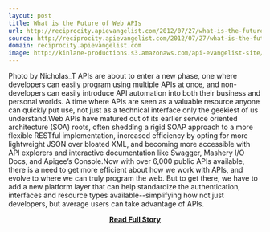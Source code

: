 ```yaml
---
layout: post
title: What is the Future of Web APIs
url: http://reciprocity.apievangelist.com/2012/07/27/what-is-the-future-of-web-apis/
source: http://reciprocity.apievangelist.com/2012/07/27/what-is-the-future-of-web-apis/
domain: reciprocity.apievangelist.com
image: http://kinlane-productions.s3.amazonaws.com/api-evangelist-site/blog/highway.jpeg
---
```


<p>Photo by Nicholas_T APIs are about to enter a new phase, one where developers can easily program using multiple APIs at once, and non-developers can easily introduce API automation into both their business and personal worlds. A time where APIs are seen as a valuable resource anyone can quickly put use, not just as a technical interface only the geekiest of us understand.Web APIs have matured out of its earlier service oriented architecture (SOA) roots, often shedding a rigid SOAP approach to a more flexible RESTful implementation, increased efficiency by opting for more lightweight JSON over bloated XML, and becoming more accessible with API explorers and interactive documentation like Swagger, Mashery I/O Docs, and Apigee’s Console.Now with over 6,000 public APIs available, there is a need to get more efficient about how we work with APIs, and evolve to where we can truly program the web. But to get there, we have to add a new platform layer that can help standardize the authentication, interfaces and resource types available--simplifying how not just developers, but average users can take advantage of APIs.</p>
<center><p><a href="http://reciprocity.apievangelist.com/2012/07/27/what-is-the-future-of-web-apis/" style='padding:25px; font-sze:18px; font-weight: bold;'>Read Full Story</a></p></center>

